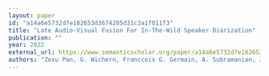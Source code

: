 ```yaml
---
layout: paper
id: "a14a6e5732d7e182653d3674285d31c3a1f011f3"
title: "Late Audio-Visual Fusion For In-The-Wild Speaker Diarization"
publication: ""
year: 2022
external_url: https://www.semanticscholar.org/paper/a14a6e5732d7e182653d3674285d31c3a1f011f3
authors: "Zexu Pan, G. Wichern, Franccois G. Germain, A. Subramanian, Jonathan Le Roux"
---
```

